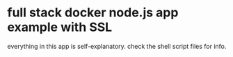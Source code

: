 # full stack docker node.js app example with SSL
everything in this app is self-explanatory. check the shell script files for info.